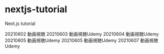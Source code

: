 # nextjs-tutorial
Next.js tutorial

20210602 動画視聴
20210603 動画視聴Udemy
20210604 動画視聴Udemy
20210605 動画視聴Udemy
20210605 動画視聴Udemy
20210607 動画視聴Udemy

